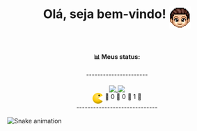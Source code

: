 <div align="center">
<h1>Olá, seja bem-vindo! <img align="top" src="BIT - 1.png" width="50" height="50"></h1>

</div>
<br>		
<div align="center"> <h4>📊 Meus status: </h4></div>
<div align="center">----------------------</div><br>
<div align="center">
<a href="https://github.com/anuraghazra/github-readme-stats">
<img align="top" src="https://github-readme-stats.vercel.app/api?username=Marcos-Auguusto&show_icons=true&title_color=C3D1D9&text_color=7A8490&icon_color=3572A5&bg_color=0D1117&hide_border=true">
</a>
<img align="top" height="320" src="https://github-readme-stats.vercel.app/api/top-langs/?username=Marcos-Auguusto&title_color=C3D1D9&text_color=7A8490&bg_color=0D1117&hide_border=true">
</div>

<div align="center"> <img align="top" src="PAC MAN.png" width="25" height="25"></h1> 🔹 0 🔹 0 🔹 1 🔹</div>
 <div align="center">-----------------------------</div>
 
  ![Snake animation](https://github.com/Marcos-Auguusto/Marcos-Auguusto/blob/output/github-contribution-grid-snake.svg)

</div>


